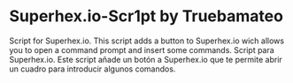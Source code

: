 # Superhex.io-Scr1pt by Truebamateo
Script for Superhex.io. This script adds a button to Superhex.io wich allows you to open a command prompt and insert some commands.
Script para Superhex.io. Este script añade un botón a Superhex.io que te permite abrir un cuadro para introducir algunos comandos.
